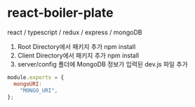 # react-boiler-plate

react / typescript / redux / express / mongoDB

1. Root Directory에서 패키지 추가 npm install 
2. Client Directory에서 패키지 추가 npm install
3. server/config 폴더에 MongoDB 정보가 입력된 dev.js 파일 추가
```javascript
module.exports = {
  mongoURI:
    "MONGO_URI",
};
```
